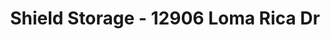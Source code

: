 ---
title: "Shield Storage - 12906 Loma Rica Dr"
url: /grass-valley/shield-storage-12906-loma-rica-dr/
shop: storage rental
---